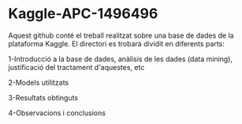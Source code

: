 # Kaggle-APC-1496496
Aquest github conté el treball realitzat sobre una base de dades de la plataforma Kaggle.
El directori es trobarà dividit en diferents parts:

1-Introducció a la base de dades, anàlisis de les dades (data mining), justificació del tractament d'aquestes, etc

2-Models utilitzats

3-Resultats obtinguts

4-Observacions i conclusions

